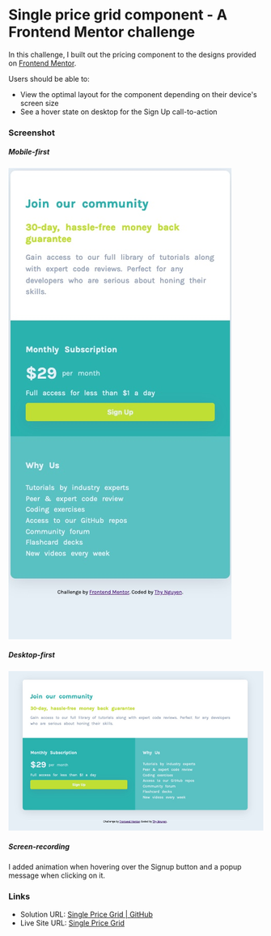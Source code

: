 # Single price grid component - A Frontend Mentor challenge

In this challenge, I built out the pricing component to the designs provided on [Frontend Mentor](https://www.frontendmentor.io/challenges/single-price-grid-component-5ce41129d0ff452fec5abbbc).

Users should be able to:
- View the optimal layout for the component depending on their device's screen size
- See a hover state on desktop for the Sign Up call-to-action

### Screenshot
##### Mobile-first
![mobile-screenshot](./images/mobile-screenshot.jpg)


##### Desktop-first
![desktop-screenshot](./images/desktop-screenshot.jpg)


##### Screen-recording 
I added animation when hovering over the Signup button and a popup message when clicking on it. 


### Links
- Solution URL: [Single Price Grid | GitHub](https://github.com/thynguyenxo/frontend-portfolio/tree/main/price-grid)
- Live Site URL: [Single Price Grid](https://thynguyenxo.github.io/frontend-portfolio/price-grid/index.html)

